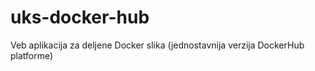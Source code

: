 # uks-docker-hub
Veb aplikacija za deljene Docker slika (jednostavnija verzija DockerHub platforme)
